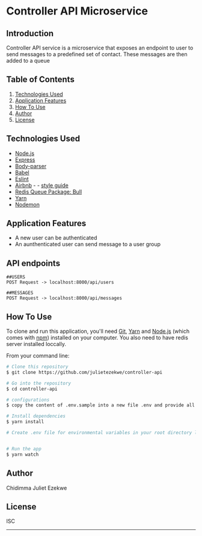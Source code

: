 # Controller API Microservice

## Introduction
Controller API service is a microservice that exposes an endpoint to user to send messages to a predefined set of contact. These messages are then added to a queue

## Table of Contents
1. <a href="#tech-stack-used">Technologies Used</a>
2. <a href="#application-features">Application Features</a>
3. <a href="#how-to-use">How To Use</a>
4. <a href="#author">Author</a>
4. <a href="#license">License</a>


## Technologies Used

- [Node.js](https://nodejs.org/)
- [Express](https://expressjs.com/)
- [Body-parser](https://www.npmjs.com/package/body-parser)
- [Babel](https://babeljs.io) 
- [Eslint](https://eslint.org/)
- [Airbnb](https://www.npmjs.com/package/eslint-config-airbnb) - - [style guide](https://github.com/airbnb/javascript)
- [Redis Queue Package: Bull](https://www.npmjs.com/package/bull)
- [Yarn](https://redis.io/)
- [Nodemon](https://www.npmjs.com/package/nodemon)

## Application Features

* A new user can be authenticated
* An aunthenticated user can send message to a user group

## API endpoints
```
##USERS
POST Request -> localhost:8000/api/users

##MESSAGES
POST Request -> localhost:8000/api/messages

```
## How To Use

To clone and run this application, you'll need [Git](https://git-scm.com), [Yarn](https://yarnpkg.com/en/docs/install) and [Node.js](https://nodejs.org/en/download/) 
(which comes with [npm](http://npmjs.com)) installed on your computer. You also need to have redis server installed loccally.

From your command line:

```bash
# Clone this repository
$ git clone https://github.com/julietezekwe/controller-api

# Go into the repository
$ cd controller-api

# configurations
$ copy the content of .env.sample into a new file .env and provide all the needed variables

# Install dependencies
$ yarn install

# Create .env file for environmental variables in your root directory like the .env.example file


# Run the app
$ yarn watch
```

## Author

Chidimma Juliet Ezekwe

## License

ISC

---
